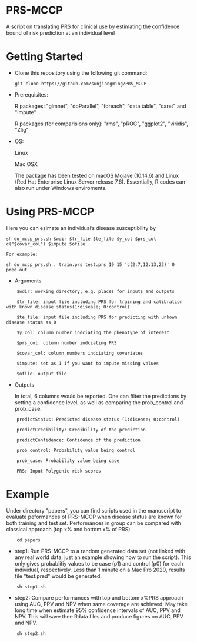 # PRS-MCCP
A script on translating PRS for clinical use by estimating the confidence bound of risk prediction at an individual level

# Getting Started
- Clone this repository using the following git command:

  `git clone https://github.com/sunjiangming/PRS_MCCP`

- Prerequisites:

    R packages: "glmnet", "doParallel", "foreach", "data.table", "caret" and "impute"
    
    R packages (for comparisions only): "rms", "pROC", "ggplot2", "viridis", "Zlig"
- OS:

    Linux
    
    Mac OSX
    
    The package has been tested on macOS Mojave (10.14.6) and Linux (Red Hat Enterprise Linux Server release 7.6). Essentially, R codes can also run under Windows enviroments.

# Using PRS-MCCP

Here you can esimate an individual’s disease susceptibility by

    sh do_mccp_prs.sh $wdir $tr_file $te_file $y_col $prs_col c("$covar_col") $impute $ofile

    For example:

    sh do_mccp_prs.sh . train.prs test.prs 19 15 'c(2:7,12:13,22)' 0 pred.out


-  Arguments
```
    $wdir: working directory, e.g. places for inputs and outputs
    
    $tr_file: input file including PRS for training and calibration with known disease status(1:disease; 0:control)
    
    $te_file: input file including PRS for predicting with unkown disease status as 0
    
    $y_col: column number indciating the phenotype of interest
    
    $prs_col: column number indciating PRS
    
    $covar_col: column numbers indciating covariates
    
    $impute: set as 1 if you want to impute missing values
    
    $ofile: output file
```


-  Outputs

    In total, 6 columns would be reported. One can filter the predictions by setting a confidence level, as well as comparing the prob_control and prob_case.
```
    predictStatus: Predicted disease status (1:disease; 0:control)
    
    predictCredibility: Credibility of the prediction
    
    predictConfidence: Confidence of the prediction
    
    prob_control: Probability value being control
    
    prob_case: Probability value being case
    
    PRS: Input Polygenic risk scores
```
    
# Example

  Under directory "papers", you can find scripts used in the manuscript to evaluate peformances of PRS-MCCP when disease status are known for both training and test set. Performances in group can be compared with classical approach (top x% and bottom x% of PRS).
 
 ``` 
     cd papers 
 ``` 
 
-  step1: Run PRS-MCCP to a random generated data set (not linked with any real world data, just an example showing how to run the script). This only gives probablitiy values to be case (p1) and control (p0) for each individual, respectively. Less than 1 minute on a Mac Pro 2020, results file "test.pred" would be generated.
```
    sh step1.sh
```
-  step2: Compare performances with top and bottom x%PRS approach using AUC, PPV and NPV when same coverage are achieved. May take long time when estimate 95% confidence intervals of AUC, PPV and NPV. This will save thee Rdata files and produce figures on AUC, PPV and NPV.
```
    sh step2.sh
```
